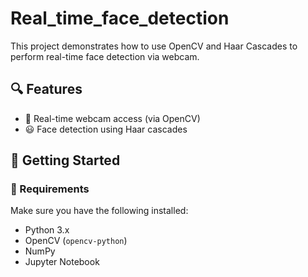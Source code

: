 # Real_time_face_detection
This project demonstrates how to use OpenCV and Haar Cascades to perform real-time face detection via webcam.
## 🔍 Features

- 🎥 Real-time webcam access (via OpenCV)
- 😃 Face detection using Haar cascades
## 🚀 Getting Started

### 🔧 Requirements

Make sure you have the following installed:

- Python 3.x
- OpenCV (`opencv-python`)
- NumPy
- Jupyter Notebook
